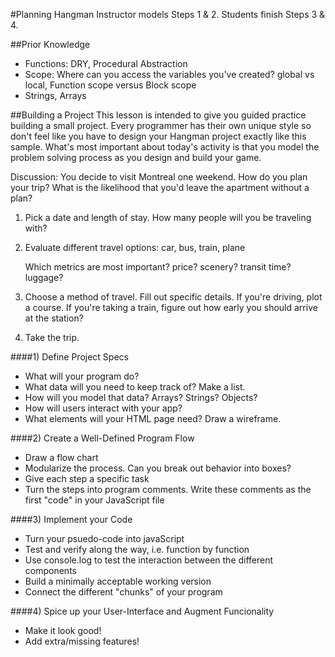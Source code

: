 #Planning Hangman
Instructor models Steps 1 & 2. Students finish Steps 3 & 4.

##Prior Knowledge
- Functions: DRY, Procedural Abstraction
- Scope: Where can you access the variables you've created? global vs local, Function scope versus Block scope
- Strings, Arrays

##Building a Project
This lesson is intended to give you guided practice building a small project. Every programmer has their own unique style so don't feel like you have to design your Hangman project exactly like this sample. What's most important about today's activity is that you model the problem solving process as you design and build your game. 

Discussion: You decide to visit Montreal one weekend. How do you plan your trip? What is the likelihood that you'd leave the apartment without a plan?

  1) Pick a date and length of stay. How many people will you be traveling with?
  
  2) Evaluate different travel options: car, bus, train, plane
  
     Which metrics are most important? price? scenery? transit time? luggage? 
     
  3) Choose a method of travel. Fill out specific details. If you're driving, plot a course. If you're taking a train, figure out how early you should arrive at the station?
  
  4) Take the trip.



####1) Define Project Specs
- What will your program do? 
- What data will you need to keep track of? Make a list.
- How will you model that data? Arrays? Strings? Objects?
- How will users interact with your app?
- What elements will your HTML page need? Draw a wireframe.

####2) Create a Well-Defined Program Flow
- Draw a flow chart
- Modularize the process. Can you break out behavior into boxes?
- Give each step a specific task
- Turn the steps into program comments. Write these comments as the first "code" in your JavaScript file

####3) Implement your Code
- Turn your psuedo-code into javaScript
- Test and verify along the way, i.e. function by function
- Use console.log to test the interaction between the different components
- Build a minimally acceptable working version
- Connect the different "chunks" of your program 

####4) Spice up your User-Interface and Augment Funcionality
- Make it look good!
- Add extra/missing features!
